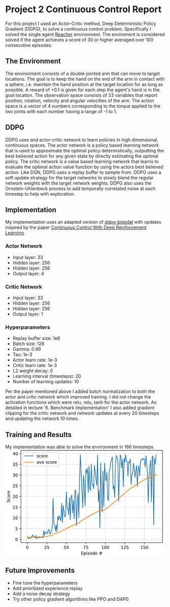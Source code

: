 # Project 2 Continuous Control Report  
For this project I used an Actor-Critic method, Deep Deterministic Policy Gradient (DDPG), to solve a continuous control problem.  Specifically I solved the single agent [Reacher](https://github.com/Unity-Technologies/ml-agents/blob/master/docs/Learning-Environment-Examples.md#reacher) environment.  The enviroment is considered solved if the agent achieves a score of 30 or higher averaged over 100 consecutive episodes.   

## The Environment
The environment consists of a double-jointed arm that can move to target locations.  The goal is to keep the hand on the end of the arm in contact with a sphere, i.e. maintain the hand position at the target location for as long as possible.  A reward of +0.1 is given for each step the agent's hand is in the goal location.  The observation space consists of 33 variables that report position, rotation, velocity and angular velocities of the arm.  The action space is a vector of 4 numbers corresponding to the torque applied to the two joints with each number having a range of -1 to 1.   

## DDPG
DDPG uses and actor-critic network to learn policies in high dimensional, continuous spaces.  The actor network is a policy based learning network that is used to approximate the optimal policy determistically, outputting the best believed action for any given state by directly estimating the optimal policy.  The critic network is a value based learning network that learns to evaluate the optimal action value function by using the actors best believed action.  Like DQN, DDPG uses a replay buffer to sample from.  DDPG uses a soft update strategy for the target networks to slowly blend the regular network weights with the target network weights.  DDPG also uses the Ornstein-Uhlenbeck process to add temporally correlated noise at each timestep to help with exploration.   

## Implementation
My implementation uses an adapted version of [ddpg-bipedal](https://github.com/udacity/deep-reinforcement-learning/tree/master/ddpg-bipedal) with updates inspired by the paper [Continuous Control With Deep Reinforcement Learning](https://arxiv.org/pdf/1509.02971.pdf).   

### Actor Network
- Input layer:  33
- Hidden layer: 256
- Hidden layer: 256
- Output layer: 4

### Critic Network
- Input layer:  33
- Hidden layer: 256
- Hidden layer: 256
- Output layer: 1

### Hyperparameters
- Replay buffer size: 1e6
- Batch size: 128
- Gamma: 0.99
- Tau: 1e-3
- Actor learn rate: 1e-3
- Critic learn rate: 1e-3
- L2 weight decay: 0
- Learning interval (timesteps): 20
- Number of learning updates: 10

Per the paper mentioned above I added batch normalization to both the actor and critic network which improved training.  I did not change the activation functions which were relu, relu, tanh for the actor network.  As detailed in lecture '6. Benchmark Implementation' I also added gradient clipping for the critic network and network updates at every 20 timesteps and updating the network 10 times.   

## Training and Results
My implementation was able to solve the environment in 166 timesteps.   
![](score.png)    

## Future Improvements
- Fine tune the hyperparameters 
- Add prioritized experience replay
- Add a noise decay strategy
- Try other policy gradient algorithms like PPO and D4PG
